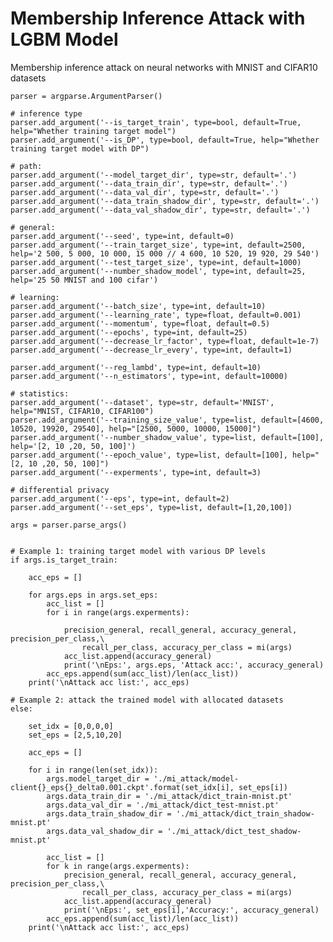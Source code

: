 # Membership Inference Attack with LGBM Model
Membership inference attack on neural networks with MNIST and CIFAR10 datasets

    parser = argparse.ArgumentParser()
    
    # inference type
    parser.add_argument('--is_target_train', type=bool, default=True, help="Whether training target model")    
    parser.add_argument('--is_DP', type=bool, default=True, help="Whether training target model with DP")    
    
    # path:
    parser.add_argument('--model_target_dir', type=str, default='.')
    parser.add_argument('--data_train_dir', type=str, default='.')
    parser.add_argument('--data_val_dir', type=str, default='.')
    parser.add_argument('--data_train_shadow_dir', type=str, default='.')
    parser.add_argument('--data_val_shadow_dir', type=str, default='.')            
    
    # general:
    parser.add_argument('--seed', type=int, default=0)
    parser.add_argument('--train_target_size', type=int, default=2500, help='2 500, 5 000, 10 000, 15 000 // 4 600, 10 520, 19 920, 29 540')
    parser.add_argument('--test_target_size', type=int, default=1000)
    parser.add_argument('--number_shadow_model', type=int, default=25, help='25 50 MNIST and 100 cifar')
    
    # learning:
    parser.add_argument('--batch_size', type=int, default=10)
    parser.add_argument('--learning_rate', type=float, default=0.001)
    parser.add_argument('--momentum', type=float, default=0.5)
    parser.add_argument('--epochs', type=int, default=25)
    parser.add_argument('--decrease_lr_factor', type=float, default=1e-7)
    parser.add_argument('--decrease_lr_every', type=int, default=1)
    
    parser.add_argument('--reg_lambd', type=int, default=10)
    parser.add_argument('--n_estimators', type=int, default=10000)
        
    # statistics:
    parser.add_argument('--dataset', type=str, default='MNIST', help="MNIST, CIFAR10, CIFAR100")
    parser.add_argument('--training_size_value', type=list, default=[4600, 10520, 19920, 29540], help="[2500, 5000, 10000, 15000]")
    parser.add_argument('--number_shadow_value', type=list, default=[100], help='[2, 10 ,20, 50, 100]')
    parser.add_argument('--epoch_value', type=list, default=[100], help="[2, 10 ,20, 50, 100]")
    parser.add_argument('--experments', type=int, default=3)
        
    # differential privacy
    parser.add_argument('--eps', type=int, default=2)    
    parser.add_argument('--set_eps', type=list, default=[1,20,100])    
    
    args = parser.parse_args()
    
    
    # Example 1: training target model with various DP levels
    if args.is_target_train:
        
        acc_eps = []
        
        for args.eps in args.set_eps:
            acc_list = []
            for i in range(args.experments):
            
                precision_general, recall_general, accuracy_general, precision_per_class,\
                    recall_per_class, accuracy_per_class = mi(args)
                acc_list.append(accuracy_general)
                print('\nEps:', args.eps, 'Attack acc:', accuracy_general)    
            acc_eps.append(sum(acc_list)/len(acc_list))
        print('\nAttack acc list:', acc_eps)
        
    # Example 2: attack the trained model with allocated datasets   
    else:
    
        set_idx = [0,0,0,0]
        set_eps = [2,5,10,20]
        
        acc_eps = []
    
        for i in range(len(set_idx)):
            args.model_target_dir = './mi_attack/model-client{}_eps{}_delta0.001.ckpt'.format(set_idx[i], set_eps[i])
            args.data_train_dir = './mi_attack/dict_train-mnist.pt'
            args.data_val_dir = './mi_attack/dict_test-mnist.pt'
            args.data_train_shadow_dir = './mi_attack/dict_train_shadow-mnist.pt'
            args.data_val_shadow_dir = './mi_attack/dict_test_shadow-mnist.pt'
        
            acc_list = []
            for k in range(args.experments):
                precision_general, recall_general, accuracy_general, precision_per_class,\
                    recall_per_class, accuracy_per_class = mi(args)
                acc_list.append(accuracy_general)
                print('\nEps:', set_eps[i],'Accuracy:', accuracy_general)
            acc_eps.append(sum(acc_list)/len(acc_list))
        print('\nAttack acc list:', acc_eps)
